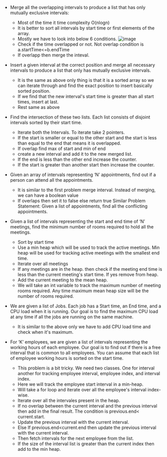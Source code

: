 - Merge all the overlapping intervals to produce a list that has only mutually exclusive intervals:
  
  - Most of the time it time complexity O(nlogn)
  - It is better to sort all intervals by start time or first elements of the array.
  - Mostly we have to look into below 6 conditions.
            ![image](https://github.com/user-attachments/assets/2de6d397-158a-44ed-92aa-8f0cd109e2a4)
   - Check if the time overlapped or not. Not overlap condition is a.startTime<=b.endTime
   - If overlapp then merge the inteval. 
- Insert a given interval at the correct position and merge all necessary intervals to produce a list that only has mutually exclusive intervals.
   - It is the same as above only thing is that it is a sorted array so we can iterate through and find the exact position to insert basically sorted position.
   - If we find that the new interval's start time is greater than all start times, insert at last.
   - Rest same as above
- Find the intersection of these two lists. Each list consists of disjoint intervals sorted by their start time.
   - Iterate both the Intervals. To iterate take 2 pointers.
   - If the start is smaller or equal to the other start and the start is less than equal to the end that means it is overlapped.
   - If overlap find max of start and min of end
   - create a new interval and add it to the new merged list.
   - If the end is less than the other end increase the counter.
   - If the start is greater than another start then increase the counter.
- Given an array of intervals representing ‘N’ appointments, find out if a person can attend all the appointments.
   - It is similar to the first problem merge interval. Instead of merging, we can have a boolean value
   - If overlaps then set it to false else return true
     Similar Problem Statement: Given a list of appointments, find all the conflicting appointments.
- Given a list of intervals representing the start and end time of ‘N’ meetings, find the minimum number of rooms required to hold all the meetings.
   - Sort by start time
   - Use a min heap which will be used to track the active meetings. Min heap will be used for tracking active meetings with the smallest end time.
   - Iterate over all meetings
   - If any meetings are in the heap. then check if the meeting end time is less than the current meeting's start time. If yes remove from heap.
   - Add the current meeting to the mean heap.
   -  We will take an int variable to track the maximum number of meeting rooms required. Any time maximum mean heap size will be the number of rooms required. 
- We are given a list of Jobs. Each job has a Start time, an End time, and a CPU load when it is running. Our goal is to find the maximum CPU load at any time if all the jobs are running on the same machine.
   - It is similar to the above only we have to add CPU load time and check when it's maximum.
- For ‘K’ employees, we are given a list of intervals representing the working hours of each employee. Our goal is to find out if there is a free interval that is common to all employees. You can assume that each list of employee working hours is sorted on the start time.
   -    This problem is a bit tricky. We need two classes. One for interval another for tracking employee interval, employee index, and interval index.
   -    Here we will track the employee start interval in a min-heap.
   -    Will take a for loop and iterate over all the employee's interval index-wise.
   -    Iterate over all the intervales present in the heap.
   -    If no overlap between the current interval and the previous interval then add in the final result. The condition is previous.end< current.start.
   -    Update the previous interval with the current interval.
   -    Else If previous.end<current.end then update the previous interval with the current interval.
   -    Then fetch intervals for the next employee from the list.
   -    If the size of the interval list is greater than the current index then add to the min heap.
